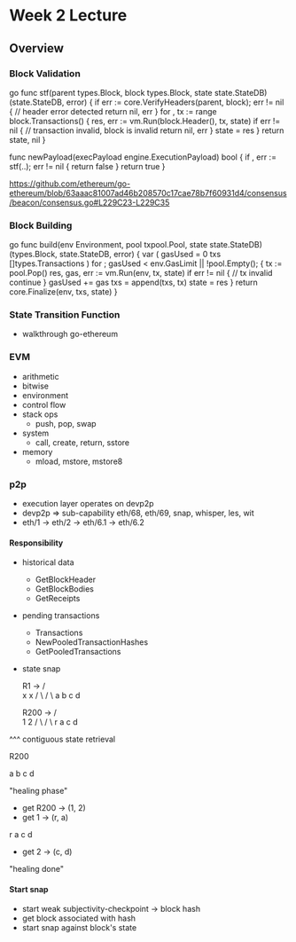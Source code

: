 # Week 2 Lecture

## Overview

### Block Validation

go
func stf(parent types.Block, block types.Block, state state.StateDB) (state.StateDB, error) {
    if err := core.VerifyHeaders(parent, block); err != nil {
            // header error detected
            return nil, err
    }
    for , tx := range block.Transactions() {
        res, err := vm.Run(block.Header(), tx, state)
        if err != nil {
                // transaction invalid, block is invalid
                return nil, err
        }
        state = res
    }
    return state, nil
}

func newPayload(execPayload engine.ExecutionPayload) bool {
    if , err := stf(..); err != nil {
        return false
    }
    return true
}

https://github.com/ethereum/go-ethereum/blob/63aaac81007ad46b208570c17cae78b7f60931d4/consensus/beacon/consensus.go#L229C23-L229C35

### Block Building

go
func build(env Environment, pool txpool.Pool, state state.StateDB) (types.Block, state.StateDB, error) {
    var (
        gasUsed = 0
        txs []types.Transactions
    )
    for ; gasUsed < env.GasLimit || !pool.Empty(); {
        tx := pool.Pop()
        res, gas, err := vm.Run(env, tx, state)
        if err != nil {
            // tx invalid
            continue
        }
        gasUsed += gas
        txs = append(txs, tx)
        state = res
    }
    return core.Finalize(env, txs, state)
}

### State Transition Function
* walkthrough go-ethereum

### EVM

* arithmetic
* bitwise
* environment
* control flow
* stack ops
    * push, pop, swap
* system
    * call, create, return, sstore
* memory
    * mload, mstore, mstore8

### p2p

* execution layer operates on devp2p
* devp2p => sub-capability eth/68, eth/69, snap, whisper, les, wit
* eth/1 -> eth/2 -> eth/6.1 -> eth/6.2 

#### Responsibility

* historical data
    * GetBlockHeader
    * GetBlockBodies
    * GetReceipts
* pending transactions
    * Transactions
    * NewPooledTransactionHashes
    * GetPooledTransactions
* state
    snap

    R1      -> 
   / \
  x   x
 / \ / \ 
a  b c  d

    R200      -> 
   / \
  1   2
 / \ / \ 
r  a c  d

^^^ contiguous state retrieval

R200

a b c d


"healing phase"

* get R200 -> (1, 2)
* get 1 -> (r, a)

r a c d

* get 2 -> (c, d)

"healing done"


#### Start snap

* start weak subjectivity-checkpoint -> block hash
* get block associated with hash
* start snap against block's state